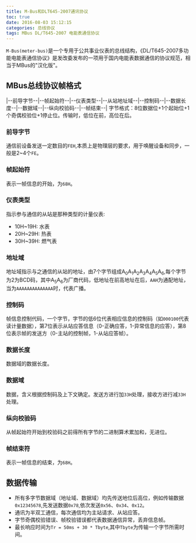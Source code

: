 ```yaml
---
title: M-Bus和DLT645-2007通讯协议
toc: true
date: 2016-08-03 15:12:15
categories: 总线协议
tags: MBus DL/T645-2007 电能表通信协议
---
```

`M-Bus(meter-bus)`是一个专用于公共事业仪表的总线结构，《DL/T645-2007多功能电能表通信协议》是发改委发布的一项用于国内电能表数据通信的协议规范，相当于MBus的"汉化版"。
## MBus总线协议帧格式

|--前导字节--|--帧起始符--|--仪表类型--|--从站地址域--|--控制码--|--数据长度--|--数据域--|--纵向校验码--|--帧结束--|
字节格式：8位数据位+1个起始位+1个奇偶校验位+1停止位。传输时，低位在前，高位在后。

### 前导字节
通信前设备发送一定数目的`FEH`,本质上是物理层的要求，用于唤醒设备和同步，一般是2~4个`FE`。

### 帧起始符
表示一帧信息的开始，为`68H`。

### 仪表类型
指示参与通信的从站是那种类型的计量仪表:
- 10H~19H: 水表
- 20H~29H: 热表
- 30H~39H: 燃气表

### 地址域
地址域指示与之通信的从站的地址，由7个字节组成A<sub>0</sub>A<sub>1</sub>A<sub>2</sub>A<sub>3</sub>A<sub>4</sub>A<sub>5</sub>A<sub>6</sub>,每个字节为2为BCD码，其中A<sub>5</sub>A<sub>6</sub>为厂商代码，低地址在前高地址在后，`AAH`为通配地址，当为`AAAAAAAAAAAAAA`时，代表广播。

### 控制码
帧信息控制代码，一个字节，字节的低6位代表相应信息的控制码（如`000100`代表读计量数据），第7位表示从站应答信息（0-正确应答，1-异常信息的应答），第8位表示帧的发送方（0-主站的控制帧，1-从站应答帧）。

### 数据长度
数据域的数据长度。

### 数据域
数据，含义根据控制码及上下文确定。发送方进行加`33H`处理，接收方进行减`33H`处理。

### 纵向校验码
从帧起始符开始到校验码之前得所有字节的二进制算术累加和，无进位。

### 帧结束符
表示一帧信息的结束，为`68H`。

## 数据传输
- 所有多字节数据域（地址域、数据域）均先传送地位后高位，例如传输数据`0x12345678`,先发送数据`0x78`,依次发送`0x56`、`0x34`、`0x12`。
- 通讯为半双工通信，每次通信均为主站请求、从站应答。
- 字节奇偶校验错误、帧校验错误都代表数据通信异常，丢弃信息帧。
- 最长响应时间为`Tr = 50ms + 30 * Tbyte`,其中`Tbyte`为传输一个字节所需时间。